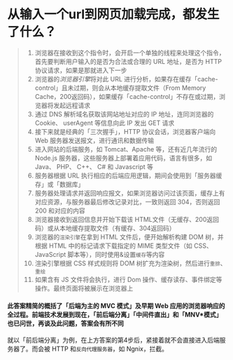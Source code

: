 # 从输入一个url到网页加载完成，都发生了什么？
> 1. 浏览器在接收到这个指令时，会开启一个单独的线程来处理这个指令，首先要判断用户输入的是否为合法或合理的 URL 地址，是否为 HTTP 协议请求，如果是那就进入下一步  
> 2. 浏览器的*浏览器引擎*将对此 URL 进行分析，如果存在缓存「cache-control」且未过期，则会从本地缓存提取文件（From Memory Cache，200返回码），如果缓存「cache-control」不存在或过期，浏览器将发起远程请求  
> 3. 通过 DNS 解析域名获取该网站地址对应的 IP 地址，连同浏览器的 Cookie、 userAgent 等信息向此 IP 发出 GET 请求  
> 4. 接下来就是经典的「三次握手」，HTTP 协议会话，浏览器客户端向 Web 服务器发送报文，进行通讯和数据传输  
> 5. 进入网站的后端服务，如 Tomcat、Apache 等，还有近几年流行的 Node.js 服务器，这些服务器上部署着应用代码，语言有很多，如 Java、 PHP、 C++、 C# 和 Javascript 等  
> 6. 服务器根据 URL 执行相应的后端应用逻辑，期间会使用到「服务器缓存」或「数据库」  
> 7. 服务器处理请求并返回响应报文，如果浏览器访问过该页面，缓存上有对应资源，与服务器最后修改记录对比，一致则返回 304，否则返回 200 和对应的内容  
> 8. 浏览器接收到返回信息并开始下载该 HTML文件（无缓存、200返回码）或从本地缓存提取文件（有缓存、304返回码）  
> 9. 浏览器的`渲染引擎`在拿到 HTML 文件后，便开始解析构建 DOM 树，并根据 HTML 中的标记请求下载指定的 MIME 类型文件（如 CSS、 JavaScript 脚本等），同时使用&设置`缓存`等内容  
> 10. 渲染引擎根据 CSS 样式规则将 DOM 树扩充为渲染树，然后进行`重排`、`重绘`  
> 11. 如果含有 JS 文件将会执行，进行 Dom 操作、缓存读存、事件绑定等操作。最终页面将被展示在浏览器上  
#### 此答案精简的概括了「后端为主的 MVC 模式」及早期 Web 应用的浏览器响应的全过程。前端技术发展到现在，「前后端分离」「中间件直出」和「MNV*模式」也已问世，再谈及此问题，答案会有所不同  
就以「前后端分离」为例，在上方答案的第4步后，紧接着就不会直接进入后端服务器了。而会被 HTTP 和`反向代理服务器`，如 Ngnix，拦截。
